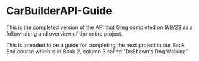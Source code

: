 # CarBuilderAPI-Guide
This is the completed version of the API that Greg completed on 9/8/23 as a follow-along and overview of the entire project.

This is intended to be a guide for completing the next project in our Back End course which is in Book 2, column 3 called "DeShawn's Dog Walking"
